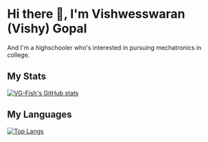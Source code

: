 # Hi there 👋, I'm Vishwesswaran (Vishy) Gopal

And I'm a highschooler who's interested in pursuing mechatronics in college.

## My Stats
[![VG-Fish's GitHub stats](
https://github-readme-stats.vercel.app/api?username=VG-Fish&rank_icon=percentile&theme=moltack&show_icons=true&show=reviews,discussions_started,discussions_answered,prs_merged,prs_merged_percentage)](https://github.com/anuraghazra/github-readme-stats
)

## My Languages
[![Top Langs](https://github-readme-stats.vercel.app/api/top-langs/?username=VG-Fish&layout=donut&exclude_repo=Windy-City-Hacks-Project)](https://github.com/anuraghazra/github-readme-stats)

<!--
**VG-Fish/VG-Fish** is a ✨ _special_ ✨ repository because its `README.md` (this file) appears on your GitHub profile.

Here are some ideas to get you started:

- 🔭 I’m currently working on ...
- 🌱 I’m currently learning ...
- 👯 I’m looking to collaborate on ...
- 🤔 I’m looking for help with ...
- 💬 Ask me about ...
- 📫 How to reach me: ...
- 😄 Pronouns: ...
- ⚡ Fun fact: ...
-->
